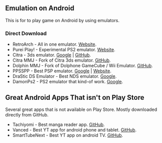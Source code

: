 ## Emulation on Android

This is for to play game on Android by using emulators.

### Direct Download

- RetroArch - All in one emulator. [Website](https://www.retroarch.com/?page=platforms).
- Purei Play! - Experimental PS2 emulator. [Website](https://purei.org/downloads.php).
- Citra - 3ds emulator. [Google](https://play.google.com/store/apps/details?id=org.citra.citra_emu) | [GitHub](https://github.com/citra-emu/citra-android/releases/).
- Citra MMJ - Fork of Citra 3ds emulator. [GitHub](https://github.com/weihuoya/citra/releases).
- Dolphin MMJ - Fork of Dolphone GameCube / Wii Emulator. [GitHub](https://github.com/weihuoya/dolphin/releases).
- PPSSPP - Best PSP emulator. [Google](https://play.google.com/store/apps/details?id=org.ppsspp.ppssppgold) | [Website](https://www.ppsspp.org/downloads.html).
- DraStic DS Emulator - Best NDS emulator. [Google](https://play.google.com/store/apps/details?id=com.dsemu.drastic).
- DamonPs2 - PS2 emulator that kind-of work. [Google](https://play.google.com/store/apps/details?id=com.damonplay.damonps2.free).

## Great Android Apps That isn't on Play Store

Several great apps that is not available on Play Store.
Mostly downloaded directly from GitHub.

- Tachiyomi - Best manga reader app. [GitHub](https://github.com/tachiyomiorg/tachiyomi/releases).
- Vanced - Best YT app for android phone and tablet. [GitHub](https://github.com/YTVanced/VancedManager/releases).
- SmartTubeNext - Best YT app on android TV. [GitHub](https://github.com/yuliskov/SmartTubeNext).
